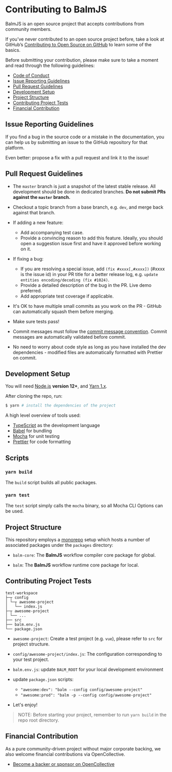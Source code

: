 # Contributing to BalmJS

BalmJS is an open source project that accepts contributions from community members.

If you’ve never contributed to an open source project before, take a look at GitHub’s [Contributing to Open Source on GitHub](https://guides.github.com/activities/contributing-to-open-source/) to learn some of the basics.

Before submitting your contribution, please make sure to take a moment and read through the following guidelines:

- [Code of Conduct](CODE_OF_CONDUCT.md)
- [Issue Reporting Guidelines](#issue-reporting-guidelines)
- [Pull Request Guidelines](#pull-request-guidelines)
- [Development Setup](#development-setup)
- [Project Structure](#project-structure)
- [Contributing Project Tests](#contributing-project-tests)
- [Financial Contribution](#financial-contribution)

## Issue Reporting Guidelines

If you find a bug in the source code or a mistake in the documentation, you can help us by submitting an issue to the GitHub repository for that platform.

Even better: propose a fix with a pull request and link it to the issue!

## Pull Request Guidelines

- The `master` branch is just a snapshot of the latest stable release. All development should be done in dedicated branches. **Do not submit PRs against the `master` branch.**

- Checkout a topic branch from a base branch, e.g. `dev`, and merge back against that branch.

- If adding a new feature:

  - Add accompanying test case.
  - Provide a convincing reason to add this feature. Ideally, you should open a suggestion issue first and have it approved before working on it.

- If fixing a bug:

  - If you are resolving a special issue, add `(fix #xxxx[,#xxxx])` (#xxxx is the issue id) in your PR title for a better release log, e.g. `update entities encoding/decoding (fix #1024)`.
  - Provide a detailed description of the bug in the PR. Live demo preferred.
  - Add appropriate test coverage if applicable.

- It's OK to have multiple small commits as you work on the PR - GitHub can automatically squash them before merging.

- Make sure tests pass!

- Commit messages must follow the [commit message convention](https://www.conventionalcommits.org/). Commit messages are automatically validated before commit.

- No need to worry about code style as long as you have installed the dev dependencies - modified files are automatically formatted with Prettier on commit.

## Development Setup

You will need [Node.js](http://nodejs.org) **version 12+**, and [Yarn 1.x](https://yarnpkg.com/en/docs/install).

After cloning the repo, run:

```bash
$ yarn # install the dependencies of the project
```

A high level overview of tools used:

- [TypeScript](https://www.typescriptlang.org/) as the development language
- [Babel](https://babeljs.io/) for bundling
- [Mocha](https://mochajs.org/) for unit testing
- [Prettier](https://prettier.io/) for code formatting

## Scripts

### `yarn build`

The `build` script builds all public packages.

### `yarn test`

The `test` script simply calls the `mocha` binary, so all Mocha CLI Options can be used.

## Project Structure

This repository employs a [monorepo](https://en.wikipedia.org/wiki/Monorepo) setup which hosts a number of associated packages under the `packages` directory:

- `balm-core`: The **BalmJS** workflow compiler core package for global.

- `balm`: The **BalmJS** workflow runtime core package for local.

## Contributing Project Tests

```
test-workspace
├─┬ config
│ └─┬ awesome-project
│   └── index.js
├─┬ awesome-project
│ └── ...
├── src
├── balm.env.js
└── package.json
```

- `awesome-project`: Create a test project (e.g. `vue`), please refer to `src` for project structure.

- `config/awesome-project/index.js`: The configuration corresponding to your test project.

- `balm.env.js`: update `BALM_ROOT` for your local development environment

- update `package.json` scripts:

  - `"awesome:dev": "balm --config config/awesome-project"`
  - `"awesome:prod": "balm -p --config config/awesome-project"`

- Let's enjoy!

> NOTE: Before starting your project, remember to run `yarn build` in the repo root directory.

## Financial Contribution

As a pure community-driven project without major corporate backing, we also welcome financial contributions via OpenCollective.

- [Become a backer or sponsor on OpenCollective](https://opencollective.com/balmjs)
